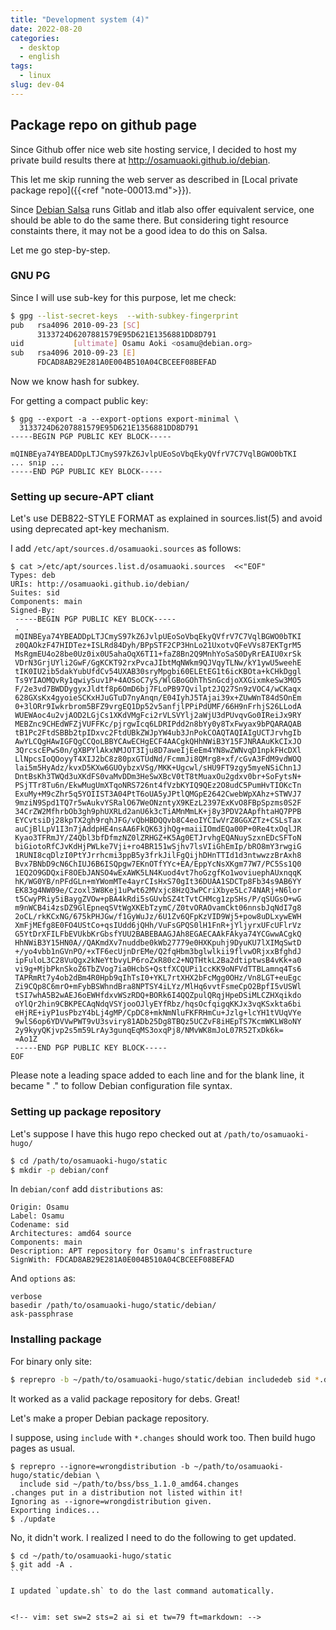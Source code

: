 ```yaml
---
title: "Development system (4)"
date: 2022-08-20
categories:
  - desktop
  - english
tags:
  - linux
slug: dev-04
---
```


## Package repo on github page

Since Github offer nice web site hosting service, I decided to host my private
build results there at http://osamuaoki.github.io/debian.

This let me skip running the web server as described in [Local private package
repo]({{<ref "note-00013.md">}}).

Since [Debian Salsa](http://salsa.debian.org) runs Gitlab and itlab also offer
equivalent service, one should be able to do the same there.  But considering
tight resource constaints there, it may not be a good idea to do this on Salsa.

Let me go step-by-step.

### GNU PG

Since I will use sub-key for this purpose, let me check:
```sh
$ gpg --list-secret-keys  --with-subkey-fingerprint
pub   rsa4096 2010-09-23 [SC]
      3133724D6207881579E95D621E1356881DD8D791
uid           [ultimate] Osamu Aoki <osamu@debian.org>
sub   rsa4096 2010-09-23 [E]
      FDCAD8AB29E281A0E004B510A04CBCEEF08BEFAD
```
Now we know hash for subkey.

For getting a compact public key:

```
$ gpg --export -a --export-options export-minimal \
  3133724D6207881579E95D621E1356881DD8D791
-----BEGIN PGP PUBLIC KEY BLOCK-----

mQINBEya74YBEADDpLTJCmyS97kZ6JvlpUEoSoVbqEkyQVfrV7C7VqlBGWO0bTKI
... snip ...
-----END PGP PUBLIC KEY BLOCK-----
```

### Setting up secure-APT cliant

Let's use DEB822-STYLE FORMAT as explained in sources.list(5) and avoid using
deprecated apt-key mechanism.

I add `/etc/apt/sources.d/osamuaoki.sources` as follows:

```
$ cat >/etc/apt/sources.list.d/osamuaoki.sources  <<"EOF"
Types: deb
URIs: http://osamuaoki.github.io/debian/
Suites: sid
Components: main
Signed-By:
 -----BEGIN PGP PUBLIC KEY BLOCK-----
 .
 mQINBEya74YBEADDpLTJCmyS97kZ6JvlpUEoSoVbqEkyQVfrV7C7VqlBGWO0bTKI
 z0QAOkzF47HIDTez+ISLRd84Dyh/BPpSTF2CP3HnLo21UxotvQFeVVs87EKTgrM5
 MsRgmEU4o28be0Uz0ix0U5ahaOqX6TI1+faZ8Bn2Q9MnhYoSaS0DyRrEAIU0xrSk
 VDrN3GrjUYli2GwF/GgKCKT92rxPvcaJIbtMqNWkm9QJVqyTLNw/kY1ywU5weehE
 tIK0IU2ib5dakYubUfdCv54UXAB30sryMpgbi60ELEtEG1t6icKBOta+kCHkDggl
 Ts9YIAOMQvRy1qwiySuv1P+4AOSoC7yS/WlGBoGOhThSnGcdjoXXGixmkeSw3MO5
 F/2e3vd7BWDDygyxJldtf8p6OmD6bj7FLoPB97Qvilpt2JQ27Sn9zVOC4/wCKaqx
 628GXsKx4gyoieSCKxHJuGTuD7nyAnqn/E04IyhJ5TAjai39x+ZUwWnT84dSOnEm
 0+3lORr9Iwkrbrom5BFZ9vrgEQ1Dp52v5anfjlPPiPdUMF/66H9nFrhjS26LLodA
 WUEWAoc4u2vjAOD2LGjCs1XKdVMgFci2rVLSVYlj2aWjU3dPUvqvGo0IReiJx9RY
 MEBZnc9CHEdWFZjVUFFKc/pjrgwIcq6LDRIPdd2n8bYy0y8TxFwyax9bPQARAQAB
 tB1Pc2FtdSBBb2tpIDxvc2FtdUBkZWJpYW4ub3JnPokCOAQTAQIAIgUCTJrvhgIb
 AwYLCQgHAwIGFQgCCQoLBBYCAwECHgECF4AACgkQHhNWiB3Y15FJNRAAuKkCIxJO
 3QrcscEPwS0n/gXBPYlAkxNMJOT3Iju8D7aweIjEeEm4YN8wZWNvqD1npkFHcDXl
 LlNpcsIoQOoyyT4XIJ2bC8z80pxGTUdNd/FcmmJi8QMrg8+xf/cGvA3FdM9vdWOQ
 lai5m5HyAdz/kvxD5KXw6GUOybzxVSg/MKK+Ugcwl/sHU9FT9zgy5myeNSiChn1J
 DntBsKh3TWQd3uXKdFS0vaMvDDm3HeSwXBcV0tT8tMuaxOu2gdxv0br+SoFytsN+
 PSjTTr8Tu6n/EkwMugUmXTqoNRS726nt4fVzbKYIQ9QEz2O8udC5PumHvTIOKcTn
 ExuMy+M9cZhr5q5YOIIST3A04PtT6oUA5yJPtlQMGpE2642CwebWpXAhz+STWVJ7
 9mziN9Spd1TQ7r5wAukvYSRalO67WeONzntyX9KEzL2397ExKvO8FBpSpzms0S2F
 34CrZW2MfhrbOb3gh9phUXRLd2anU6k3cTiAMnMmLK+j8y3PDV2AApfhtaHQ7PPB
 EYCvtsiDj28kpTX2gh9rqhJFG/vQbHBDQQvb8C4eoIYCIwVrZ8GGXZTz+CSLsTax
 auCjBlLpV1I3n7jAddpHE4nsAA6FkQK63jhQg+maiiIOmdEQa00P+0Re4txOqlJR
 Kyao3TFRmJY/Z4Qbl3bfDfmzNZ0lZRHGZ+K5Ag0ETJrvhgEQANuySzxnEDcSFToN
 biGiotoRfCJvKdHjPWLke7Vji+ro4BR151wSjhv7lsVIiGhEmIp/bRO8mY3rwgiG
 1RUNI8cqDlzI0PtYJrrhcmi3ppB5y3frkJilFgQijhDHnTTId1d3ntwwzzBrAxh8
 Bvx7BNbD9cN6ChIUJ6B6ISQpgw7EKnOTfYYc+EA/EppYcNsXKgm77W7/PC5Ss1Q0
 1EQ2O9GDQxiF8OEbJANSO4wExAWK5LN4Kuod4vt7hoGzgfKo1woviuephAUxnqqK
 hK/WG0YB/nPFdGLn+mYWomMTe4ayrCIsHxS70gIt36DUAA1SDCTp8Fb34s9AB6YY
 EK83g4NW09e/Czoxl3W8Kej1uPwt62MVxjc8HzQ3wPCriXbye5Lc74NARj+N6lor
 t5CwyPRiy5iBaygZVOw+pBA4kRdi5sGUvbSZ4tTvtCHMcg1zpSHs/P/qSUGsO+wG
 m9nWCB4i4zsDZ9GlEpneqSVtWgXKEbTzymC/Z0tvORAOvamCkt06nnsbJqNdI7g8
 2oCL/rkKCxNG/675kPHJGw/f1GyWuJz/6U1Zv6QFpKzVID9Wj5+pow8uDLxywEWH
 XmFjMEfg8E0FO4UStCo+qsIUdd6jQHh/VuFsGPQS0lH1FnR+jYljyrxUFcUFlrVz
 G5YtDrXFILFbEVUkbKrGbsfYUU2BABEBAAGJAh8EGAECAAkFAkya74YCGwwACgkQ
 HhNWiB3Y15HN0A//QAKmdXv7nuddbe0kWb27779e0HXKpuhj9DyuKU7lXIMqSwtD
 +/yo4vbb1nGVnPO/+xTF6ecUjnDrEMe/Q2fqHbm3bglwlkii9flvwORjxxBfghdJ
 ipFuloL3C28VuQgx2kNeYtbvyLP6roZxR80c2+NQTHtkL2Ba2dtiptwsB4vKk+a0
 vi9g+MjbPknSkoZ6TbZVog7ia0HcbS+QstfXCQUPi1ccKK9oNFVdTTBLamnq4Ts6
 TAPRmRt7y4ob2dBm4R0Hpb9qIhTsI0+YKL7rtXHX2bFcMgg0OHz/Vn8LGT+euEgc
 Zi9CQp8C6mrO+mFybBSWhndBra8NPTSY4iLYz/MlHq6vvtFsmeCpO2BpfI5vUSWl
 tSI7whA5B2wAEJ6oEWHfdxvWSzRDQ+BORk6I4QQZpulQRqjHpeDSiMLCZHXqikdo
 oYlQr2hin9CBKPECAqNdqVSYjooOJlyEYfRbz/hqsOcfqigqKKJx3vqKSxkta6bi
 eHjRE+iyP1usPbzY4bLj4gMP/CpDC8+mkNmNluFKFRHmCu+Jzlg+lcYH1tVUqVYe
 9wlS6op6YDVVwPWT9vU3sviry81ADb25Dg8TBQz5UCZvF8iHEpTS7KcmWKLW8oNY
 2y9kyyQKjvp2s5m59LrAy3gunqEqMS3oxqPj8/NMvWK8mJoL07R52TxDk6k=
 =Ao1Z
 -----END PGP PUBLIC KEY BLOCK-----
EOF
```

Please note a leading space added to each line and for the blank line, it
became " ." to follow Debian configuration file syntax.

### Setting up package repository

Let's suppose I have this hugo repo checked out at `/path/to/osamuaoki-hugo/`

```sh
$ cd /path/to/osamuaoki-hugo/static
$ mkdir -p debian/conf
```

In `debian/conf` add `distributions` as:

```
Origin: Osamu
Label: Osamu
Codename: sid
Architectures: amd64 source
Components: main
Description: APT repository for Osamu's infrastructure
SignWith: FDCAD8AB29E281A0E004B510A04CBCEEF08BEFAD
```

And `options` as:

```
verbose
basedir /path/to/osamuaoki-hugo/static/debian/
ask-passphrase
```

### Installing package

For binary only site:

```sh
$ reprepro -b ~/path/to/osamuaoki-hugo/static/debian includedeb sid *.deb
```

It worked as a valid package repository for debs. Great!

Let's make a proper Debian package repository.

I suppose, using `include` with `*.changes` should work too.  Then build hugo pages as usual.
```
$ reprepro --ignore=wrongdistribution -b ~/path/to/osamuaoki-hugo/static/debian \
  include sid ~/path/to/bss/bss_1.1.0_amd64.changes
.changes put in a distribution not listed within it!
Ignoring as --ignore=wrongdistribution given.
Exporting indices...
$ ./update
```

No, it didn't work.  I realized I need to do the following to get updated.

````
$ cd ~/path/to/osamuaoki-hugo/static
$ git add -A .
```

I updated `update.sh` to do the last command automatically.


<!-- vim: set sw=2 sts=2 ai si et tw=79 ft=markdown: -->
